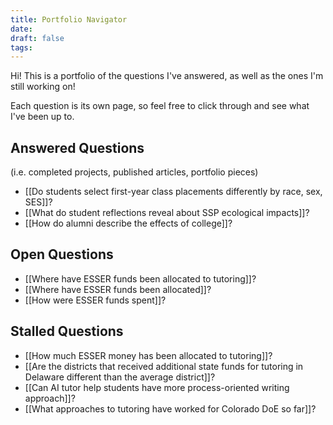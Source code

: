 ```yaml
---
title: Portfolio Navigator
date: 
draft: false
tags:
---
```

Hi! This is a portfolio of the questions I've answered, as well as the ones I'm still working on! 

Each question is its own page, so feel free to click through and see what I've been up to.

## Answered Questions
(i.e. completed projects, published articles, portfolio pieces)
- [[Do students select first-year class placements differently by race, sex, SES]]?
- [[What do student reflections reveal about SSP ecological impacts]]?
- [[How do alumni describe the effects of college]]?

## Open Questions
- [[Where have ESSER funds been allocated to tutoring]]?
- [[Where have ESSER funds been allocated]]?
- [[How were ESSER funds spent]]?
## Stalled Questions
- [[How much ESSER money has been allocated to tutoring]]?
- [[Are the districts that received additional state funds for tutoring in Delaware different than the average district]]?
- [[Can AI tutor help students have more process-oriented writing approach]]?
- [[What approaches to tutoring have worked for Colorado DoE so far]]?

